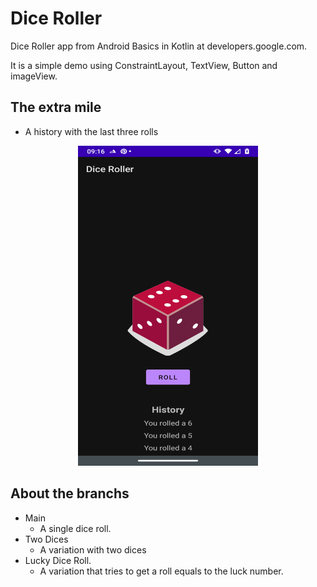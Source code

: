 # Dice Roller

Dice Roller app from Android Basics in Kotlin at developers.google.com.

It is a simple demo using ConstraintLayout, TextView, Button and imageView.

## The extra mile

- A history with the last three rolls

<center><img src="screenshot-Dice-Roller-app.png" height=512 width=288 /></center>

## About the branchs

- Main
  - A single dice roll.
- Two Dices
  - A variation with two dices
- Lucky Dice Roll.
  - A variation that tries to get a roll equals to the luck number.
